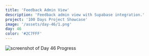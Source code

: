 ```yaml
---
title: 'Feedback Admin View'
description: 'Feedback admin view with Supabase integration.'
project: '100 Days Project Showcase'
image: '/assets/day-46/1.png'
day: 46
color: '#2C7FFF'
---
```


![screenshot of Day 46 Progress](/assets/day-46/1.png)